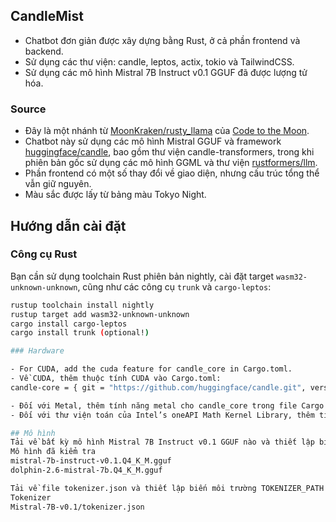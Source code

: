 ## CandleMist

- Chatbot đơn giản được xây dựng bằng Rust, ở cả phần frontend và backend.
- Sử dụng các thư viện: candle, leptos, actix, tokio và TailwindCSS.
- Sử dụng các mô hình Mistral 7B Instruct v0.1 GGUF đã được lượng tử hóa.

### Source

- Đây là một nhánh từ [MoonKraken/rusty_llama](https://github.com/MoonKraken/rusty_llama) của [Code to the Moon](https://www.youtube.com/watch?v=vAjle3c9Xqc).
- Chatbot này sử dụng các mô hình Mistral GGUF và framework [huggingface/candle](https://github.com/huggingface/candle), bao gồm thư viện candle-transformers, trong khi phiên bản gốc sử dụng các mô hình GGML và thư viện [rustformers/llm](https://github.com/rustformers/llm).
- Phần frontend có một số thay đổi về giao diện, nhưng cấu trúc tổng thể vẫn giữ nguyên.
- Màu sắc được lấy từ bảng màu Tokyo Night.

## Hướng dẫn cài đặt

### Công cụ Rust

Bạn cần sử dụng toolchain Rust phiên bản nightly, cài đặt target `wasm32-unknown-unknown`, cũng như các công cụ `trunk` và `cargo-leptos`:

```bash
rustup toolchain install nightly
rustup target add wasm32-unknown-unknown
cargo install cargo-leptos
cargo install trunk (optional!)

### Hardware

- For CUDA, add the cuda feature for candle_core in Cargo.toml.
- Về CUDA, thêm thuộc tính CUDA vào Cargo.toml:
candle-core = { git = "https://github.com/huggingface/candle.git", version = "0.6.0", optional = true, features = ["cuda"] }

- Đối với Metal, thêm tính năng metal cho candle_core trong file Cargo.toml.
- Đối với thư viện toán của Intel’s oneAPI Math Kernel Library, thêm tính năng mkl cho candle_core trong file Cargo.toml.

## Mô hình
Tải về bất kỳ mô hình Mistral 7B Instruct v0.1 GGUF nào và thiết lập biến môi trường MODEL_PATH trong file .env.
Mô hình đã kiểm tra
mistral-7b-instruct-v0.1.Q4_K_M.gguf
dolphin-2.6-mistral-7b.Q4_K_M.gguf

Tải về file tokenizer.json và thiết lập biến môi trường TOKENIZER_PATH trong file .env.
Tokenizer
Mistral-7B-v0.1/tokenizer.json

